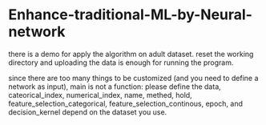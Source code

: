# Enhance-traditional-ML-by-Neural-network
there is a demo for apply the algorithm on adult dataset. reset the working directory and uploading the data is enough for running the program.

since there are too many things to be customized (and you need to define a network as input), main is not a function:
please define the data, cateorical_index, numerical_index, name, methed, hold, feature_selection_categorical, feature_selection_continous, epoch, and decision_kernel depend on the dataset you use.


